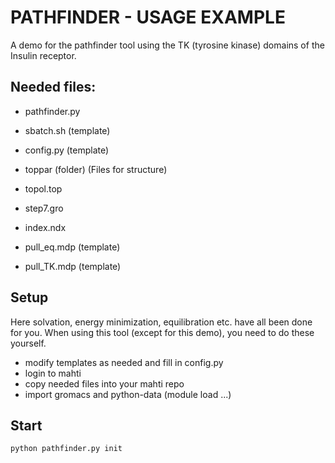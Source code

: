 # PATHFINDER - USAGE EXAMPLE

A demo for the pathfinder tool using the TK (tyrosine kinase) domains of the Insulin receptor.

## Needed files:
* pathfinder.py
* sbatch.sh (template)
* config.py (template)

* toppar (folder) (Files for structure)
* topol.top
* step7.gro 
* index.ndx

* pull_eq.mdp (template)
* pull_TK.mdp (template)

## Setup
Here solvation, energy minimization, equilibration etc. have all been done for you.
When using this tool (except for this demo), you need to do these yourself.
* modify templates as needed and fill in config.py
* login to mahti
* copy needed files into your mahti repo
* import gromacs and python-data (module load ...)

## Start
```
python pathfinder.py init
```

